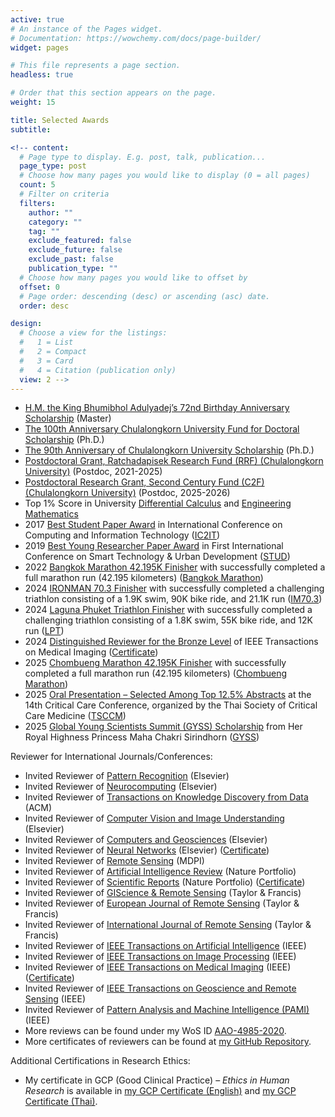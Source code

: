 ```yaml
---
active: true
# An instance of the Pages widget.
# Documentation: https://wowchemy.com/docs/page-builder/
widget: pages

# This file represents a page section.
headless: true

# Order that this section appears on the page.
weight: 15

title: Selected Awards
subtitle:

<!-- content:
  # Page type to display. E.g. post, talk, publication...
  page_type: post
  # Choose how many pages you would like to display (0 = all pages)
  count: 5
  # Filter on criteria
  filters:
    author: ""
    category: ""
    tag: ""
    exclude_featured: false
    exclude_future: false
    exclude_past: false
    publication_type: ""
  # Choose how many pages you would like to offset by
  offset: 0
  # Page order: descending (desc) or ascending (asc) date.
  order: desc

design:
  # Choose a view for the listings:
  #   1 = List
  #   2 = Compact
  #   3 = Card
  #   4 = Citation (publication only)
  view: 2 -->
---
```

- [H.M. the King Bhumibhol Adulyadej’s 72nd Birthday Anniversary Scholarship](https://kaopanboonyuen.github.io/files/scholarship/panboonyuen_72nd_anniversary_of_HM_King_Bhumibol_scholarship_v2.jpg) (Master)
- [The 100th Anniversary Chulalongkorn University Fund for Doctoral Scholarship](https://kaopanboonyuen.github.io/files/scholarship/Recipient_100years_2_2560.pdf) (Ph.D.)
- [The 90th Anniversary of Chulalongkorn University Scholarship](https://kaopanboonyuen.github.io/files/scholarship/Recipient_90yearsfund_2_2563.pdf) (Ph.D.)
- [Postdoctoral Grant, Ratchadapisek Research Fund (RRF) (Chulalongkorn University)](https://kaopanboonyuen.github.io/files/postdoc/Recipient_Posdoc_6_65.pdf) (Postdoc, 2021-2025)
- [Postdoctoral Research Grant, Second Century Fund (C2F) (Chulalongkorn University)](https://kaopanboonyuen.github.io/files/scholarship/Website_Announcement_Postdoc_May_2025.pdf) (Postdoc, 2025-2026)
- Top 1% Score in University [Differential Calculus](https://en.wikipedia.org/wiki/Differential_calculus) and [Engineering Mathematics](https://en.wikipedia.org/wiki/Engineering_mathematics)
- 2017 [Best Student Paper Award](https://link.springer.com/chapter/10.1007/978-3-319-60663-7_18) in International Conference on Computing and Information Technology ([IC2IT](https://link.springer.com/conference/ic2it))
- 2019 [Best Young Researcher Paper Award](https://kaopanboonyuen.github.io/quality-of-life-ai-transportation/) in First International Conference on Smart Technology & Urban Development ([STUD](https://ieeexplore.ieee.org/document/9018796))
- 2022 [Bangkok Marathon 42.195K Finisher](https://kaopanboonyuen.github.io/blog/2022-11-22-bangkok-marathon-2022conquering-the-full-marathon/) with successfully completed a full marathon run (42.195 kilometers) ([Bangkok Marathon](https://www.bkkmarathon.com))
- 2024 [IRONMAN 70.3 Finisher](https://kaopanboonyuen.github.io/blog/2024-02-21-the-day-i-became-an-ironman/) with successfully completed a challenging triathlon consisting of a 1.9K swim, 90K bike ride, and 21.1K run ([IM70.3](https://www.ironman.com/races))
- 2024 [Laguna Phuket Triathlon Finisher](https://kaopanboonyuen.github.io/files/Laguna_Phuket_Triathlon/Panboonyuen_RaceCertificate_LAGUNA_PHUKHET_TRI_2024.png) with successfully completed a challenging triathlon consisting of a 1.8K swim, 55K bike ride, and 12K run ([LPT](https://www.lagunaphukettri.com/lpt-individual/))
- 2024 [Distinguished Reviewer for the Bronze Level](https://ieeexplore.ieee.org/xpl/RecentIssue.jsp?punumber=42) of IEEE Transactions on Medical Imaging ([Certificate](https://kaopanboonyuen.github.io/files/certificate/IEEE_Transactions_on_Medical_Imaging_Distinguished_Reviewer_Certificate_2024.pdf))
- 2025 [Chombueng Marathon 42.195K Finisher](https://kaopanboonyuen.github.io/blog/2025-01-20-chom-bueng-marathon-2025/) with successfully completed a full marathon run (42.195 kilometers) ([Chombueng Marathon](https://www.runningconnect.com/event/CBM2025))
- 2025 [Oral Presentation – Selected Among Top 12.5% Abstracts](https://kaopanboonyuen.github.io/blog/2025-07-17-cuicu-customizing-unsupervised-instruction-finetuned-language-models/) at the 14th Critical Care Conference, organized by the Thai Society of Critical Care Medicine ([TSCCM](https://www.tsccm2025.com/home.php))
- 2025 [Global Young Scientists Summit (GYSS) Scholarship](https://kaopanboonyuen.github.io/blog/2025-01-11-where-science-meets-inspiration/) from Her Royal Highness Princess Maha Chakri Sirindhorn ([GYSS](https://kaopanboonyuen.github.io/files/GYSS/panboonyuen_GYSS2025_announcement_EN.pdf))

Reviewer for International Journals/Conferences:

- Invited Reviewer of [Pattern Recognition](https://kaopanboonyuen.github.io/files/certificate/2025/Certificate_PR_Recognised.pdf) (Elsevier)
- Invited Reviewer of [Neurocomputing](https://kaopanboonyuen.github.io/files/certificate/2025/Certificate_NEUCOM_Recognised.pdf) (Elsevier)
- Invited Reviewer of [Transactions on Knowledge Discovery from Data](https://dl.acm.org/journal/tkdd) (ACM)
- Invited Reviewer of [Computer Vision and Image Understanding](https://kaopanboonyuen.github.io/files/certificate/2025/Certificate_YCVIU_Recognised.pdf) (Elsevier)
- Invited Reviewer of [Computers and Geosciences](https://www.journals.elsevier.com/computers-and-geosciences) (Elsevier)
- Invited Reviewer of [Neural Networks](https://kaopanboonyuen.github.io/files/certificate/2025/Certificate_NN_Recognised.pdf) (Elsevier) ([Certificate](https://kaopanboonyuen.github.io/files/certificate/2025/Certificate_NN_Recognised.pdf))
- Invited Reviewer of [Remote Sensing](https://www.mdpi.com/journal/remotesensing) (MDPI)
- Invited Reviewer of [Artificial Intelligence Review](https://kaopanboonyuen.github.io/files/certificate/2025/Reviewer_Certificate_03_March_2025.pdf) (Nature Portfolio)
- Invited Reviewer of [Scientific Reports](https://www.nature.com/srep/) (Nature Portfolio) ([Certificate](https://kaopanboonyuen.github.io/files/certificate/2025/Reviewer_Certificate_25_June_2025_SR.pdf))
- Invited Reviewer of [GIScience & Remote Sensing](https://www.tandfonline.com/toc/tgis20/current) (Taylor & Francis)
- Invited Reviewer of [European Journal of Remote Sensing](https://www.tandfonline.com/journals/tejr20) (Taylor & Francis)
- Invited Reviewer of [International Journal of Remote Sensing](https://www.tandfonline.com/journals/tres20) (Taylor & Francis)
- Invited Reviewer of [IEEE Transactions on Artificial Intelligence](https://cis.ieee.org/publications/ieee-transactions-on-artificial-intelligence) (IEEE)
- Invited Reviewer of [IEEE Transactions on Image Processing](https://ieeexplore.ieee.org/xpl/RecentIssue.jsp?punumber=83) (IEEE)
- Invited Reviewer of [IEEE Transactions on Medical Imaging](https://www.embs.org/tmi/) (IEEE) ([Certificate](https://kaopanboonyuen.github.io/files/certificate/IEEE_Transactions_on_Medical_Imaging_Distinguished_Reviewer_Certificate_2024.pdf))
- Invited Reviewer of [IEEE Transactions on Geoscience and Remote Sensing](https://ieeexplore.ieee.org/xpl/RecentIssue.jsp?punumber=36) (IEEE)
- Invited Reviewer of [Pattern Analysis and Machine Intelligence (PAMI)](https://ieeexplore.ieee.org/xpl/RecentIssue.jsp?punumber=34) (IEEE)
- More reviews can be found under my WoS ID [AAO-4985-2020](https://www.webofscience.com/wos/author/rid/AAO-4985-2020).
- More certificates of reviewers can be found at [my GitHub Repository](https://github.com/kaopanboonyuen/kaopanboonyuen.github.io/tree/main/files/certificate).

Additional Certifications in Research Ethics:

- My certificate in GCP (Good Clinical Practice) – *Ethics in Human Research* is available in [my GCP Certificate (English)](https://kaopanboonyuen.github.io/files/certificate/GCP/panboonyuen_GCP_certificate_2027.pdf) and [my GCP Certificate (Thai)](https://kaopanboonyuen.github.io/files/certificate/GCP/panboonyuen_GCP_certificate_2027_Thai.pdf).